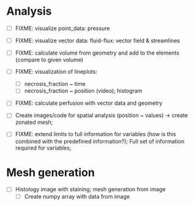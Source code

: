 # Analysis

- [ ] FIXME: visualize point_data: pressure
- [ ] FIXME: visualize vector data: fluid-flux: vector field & streamlines


- [ ] FIXME: calculate volume from geometry and add to the elements (compare to given volume)
- [ ] FIXME: visualization of lineplots:
  - [ ] necrosis_fraction ~ time
  - [ ] necrosis_fraction ~ position (video); histogram

- [ ] FIXME: calculate perfusion with vector data and geometry
- [ ] Create images/code for spatial analysis (position ~ values) -> create zonated mesh;

- [ ] FIXME: extend limits to full information for variables (how is this combined with the predefined information?);
      Full set of information required for variables;

# Mesh generation
- [ ] Histology image with staining; mesh generation from image
  - [ ] Create numpy array with data from image 

